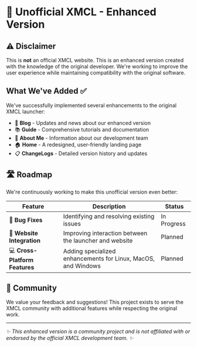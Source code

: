 # 🚀 Unofficial XMCL - Enhanced Version

## ⚠️ Disclaimer
This is **not** an official XMCL website. This is an enhanced version created with the knowledge of the original developer. We're working to improve the user experience while maintaining compatibility with the original software.

## What We've Added ✅
We've successfully implemented several enhancements to the original XMCL launcher:

- 📝 **Blog** - Updates and news about our enhanced version
- 📚 **Guide** - Comprehensive tutorials and documentation
- 👤 **About Me** - Information about our development team
- 🏠 **Home** - A redesigned, user-friendly landing page
- 📋 **ChangeLogs** - Detailed version history and updates

## 🛣️ Roadmap
We're continuously working to make this unofficial version even better:

| Feature | Description | Status |
|---------|-------------|--------|
| 🐛 **Bug Fixes** | Identifying and resolving existing issues | In Progress |
| 🔄 **Website Integration** | Improving interaction between the launcher and website | Planned |
| 💻 **Cross-Platform Features** | Adding specialized enhancements for Linux, MacOS, and Windows | Planned |

## 👥 Community
We value your feedback and suggestions! This project exists to serve the XMCL community with additional features while respecting the original work.

---

*✨ This enhanced version is a community project and is not affiliated with or endorsed by the official XMCL development team. ✨*